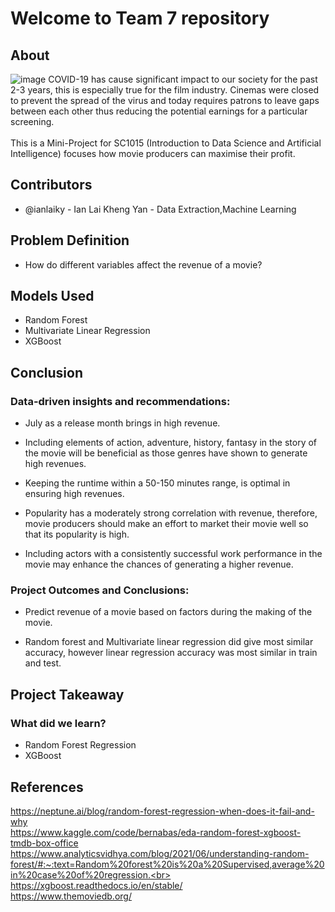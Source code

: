# Welcome to Team 7 repository

## About

![image](https://user-images.githubusercontent.com/22881021/164895983-d5c00d93-9033-48a2-a41c-414fb153542b.png)
COVID-19 has cause significant impact to our society for the past 2-3 years, this is especially true for the film
industry. Cinemas were closed to prevent the spread of the virus and today requires patrons to leave gaps between each
other thus reducing the potential earnings for a particular screening. <br><br>
This is a Mini-Project for SC1015 (Introduction to Data Science and Artificial Intelligence) focuses how movie producers can
maximise their profit.

## Contributors

* @ianlaiky - Ian Lai Kheng Yan - Data Extraction,Machine Learning

## Problem Definition

* How do different variables affect the revenue of a movie?

## Models Used

* Random Forest
* Multivariate Linear Regression
* XGBoost

## Conclusion

### Data-driven insights and recommendations:

* July as a release month brings in high revenue.

* Including elements of action, adventure, history, fantasy in the story of the movie will be beneficial as those genres
  have shown to generate high revenues.

* Keeping the runtime within a 50-150 minutes range, is optimal in ensuring high revenues.

* Popularity has a moderately strong correlation with revenue, therefore, movie producers should make an effort to
  market their movie well so that its popularity is high.

* Including actors with a consistently successful work performance in the movie may enhance the chances of generating a
  higher revenue.

### Project Outcomes and Conclusions:

* Predict revenue of a movie based on factors during the making of the movie.

* Random forest and Multivariate linear regression did give most similar accuracy, however linear regression accuracy
  was most similar in train and test.

## Project Takeaway

### What did we learn?

* Random Forest Regression
* XGBoost

## References

https://neptune.ai/blog/random-forest-regression-when-does-it-fail-and-why<br>
https://www.kaggle.com/code/bernabas/eda-random-forest-xgboost-tmdb-box-office<br>
https://www.analyticsvidhya.com/blog/2021/06/understanding-random-forest/#:~:text=Random%20forest%20is%20a%20Supervised,average%20in%20case%20of%20regression.<br>
https://xgboost.readthedocs.io/en/stable/<br>
https://www.themoviedb.org/
